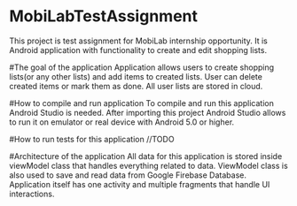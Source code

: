 # MobiLabTestAssignment
This project is test assignment for MobiLab internship opportunity. It is Android application with functionality to create and edit shopping lists. 

#The goal of the application
Application allows users to create shopping lists(or any other lists) and add items to created lists. User can delete created items or mark them as done. All user lists are stored in cloud.

#How to compile and run application
To compile and run this application Android Studio is needed. After importing this project Android Studio allows to run it on emulator or real device with Android 5.0 or higher.

#How to run tests for this application
//TODO

#Architecture of the application
All data for this application is stored inside viewModel class that handles everything related to data. ViewModel class is also used to save and read data from Google Firebase Database. Application itself has one activity and multiple fragments that handle UI interactions.